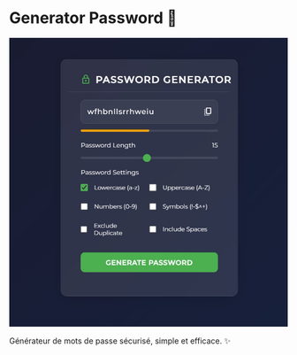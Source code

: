 # Generator Password 🚀

![Aperçu de l'application](./PSW_Generator.jpg)

Générateur de mots de passe sécurisé, simple et efficace. ✨
